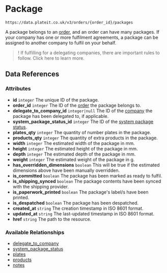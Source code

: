 # Package

`https://data.plateit.co.uk/v3/orders/{order_id}/packages`

A package belongs to an [order](/objects/order.md), and an order can have many packages. If your company has one or more fulfilment agreements, a package can be assigned to another company to fulfil on your behalf.

>! If fulfilling for a delegating companies, there are important rules to follow. Click here to learn more.

## Data References

### Attributes

* **id** `integer` The unique ID of the package.
* **order_id** `integer` The ID of the [order](/objects/order.md) the package belongs to.
* **delegate_to_company_id** `integer|null` The ID of the [company](/objects/company.md) the package has been delegated to, if applicable.
* **system_package_status_id** `integer` The ID of the [system package status](/objects/system-package-status.md).
* **plates_qty** `integer` The quantity of number plates in the package.
* **products_qty** `integer` The quantity of extra products in the package.
* **width** `integer` The estimated width of the package in mm.
* **height** `integer` The estimated height of the package in mm.
* **depth** `integer` The estimated depth of the package in mm.
* **weight** `integer` The estimated weight of the package in g.
* **has_overridden_dimensions** `boolean` This will be true if the estimated dimensions above have been manually overridden.
* **is_committed** `boolean` The package has been marked as ready to fulfil.
* **is_shipping_synced** `boolean` The package contents have been synced with the shipping provider.
* **is_paperwork_printed** `boolean` The package's label/s have been printed.
* **is_despatched** `boolean` The package has been despatched.
* **created_at** `string` The creation timestamp in ISO 8601 format.
* **updated_at** `string` The last-updated timestamp in ISO 8601 format.
* **href** `string` The path to the resource.

### Available Relationships

* [delegate_to_company](/objects/company.md)
* [system_package_status](/objects/system-package-status.md)
* [plates](/objects/order-package-plate.md)
* [products](/objects/order-package-product.md)
* [notes](/objects/order-package-note.md)
